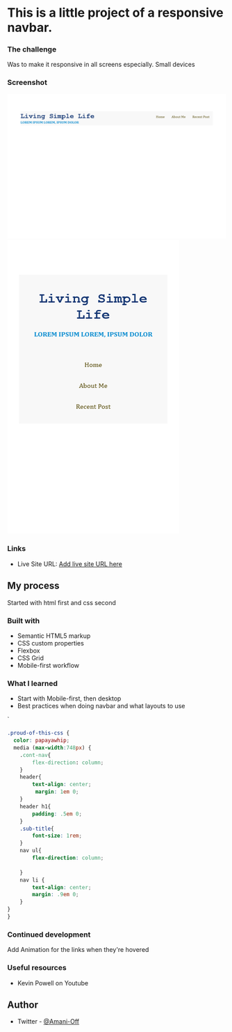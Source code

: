 
# This is a little project of a responsive navbar. 


### The challenge

Was to make it responsive in all screens especially. Small devices

### Screenshot
 ![](Images/desktop%20design.png)
  ![](Images/Mobile%20design.png)
### Links

- Live Site URL: [Add live site URL here](https://your-live-site-url.com)

## My process

Started with html first and css second

### Built with

- Semantic HTML5 markup
- CSS custom properties
- Flexbox
- CSS Grid
- Mobile-first workflow


### What I learned

* Start with Mobile-first, then desktop
* Best practices when doing navbar and what layouts to use 

`
```css
.proud-of-this-css {
  color: papayawhip;
  media (max-width:748px) {
    .cont-nav{
        flex-direction: column;
    }
    header{
        text-align: center;
         margin: 1em 0; 
    }
    header h1{
        padding: .5em 0;
    }
    .sub-title{
        font-size: 1rem;
    }
    nav ul{
        flex-direction: column;
        
    }
    nav li {
        text-align: center;
        margin: .9em 0;
    }
}
}
```



### Continued development

Add Animation for the links when they're hovered


### Useful resources

- Kevin Powell on Youtube

## Author

- Twitter - [@Amani-Off](https://www.twitter.com/@Amani-Off)


